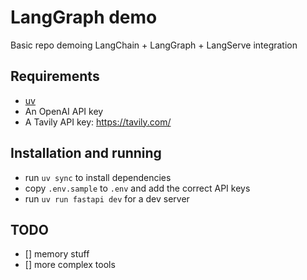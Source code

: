 # LangGraph demo

Basic repo demoing LangChain + LangGraph + LangServe integration

## Requirements

* [uv](https://docs.astral.sh/uv/)
* An OpenAI API key
* A Tavily API key: https://tavily.com/

## Installation and running

* run `uv sync` to install dependencies
* copy `.env.sample` to `.env` and add the correct API keys
* run `uv run fastapi dev` for a dev server

## TODO

* [] memory stuff
* [] more complex tools
